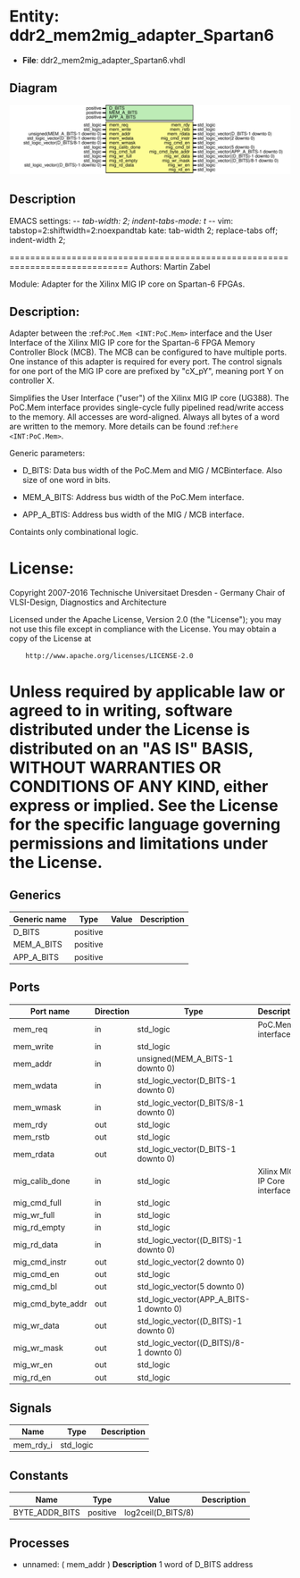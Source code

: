 # Entity: ddr2_mem2mig_adapter_Spartan6

- **File**: ddr2_mem2mig_adapter_Spartan6.vhdl
## Diagram

![Diagram](ddr2_mem2mig_adapter_Spartan6.svg "Diagram")
## Description

 EMACS settings: -*-  tab-width: 2; indent-tabs-mode: t -*-
 vim: tabstop=2:shiftwidth=2:noexpandtab
 kate: tab-width 2; replace-tabs off; indent-width 2;

 =============================================================================
 Authors:					Martin Zabel

 Module:					Adapter for the Xilinx MIG IP core on Spartan-6 FPGAs.

 Description:
 ------------------------------------
 Adapter between the :ref:`PoC.Mem <INT:PoC.Mem>`
 interface and the User Interface of the Xilinx MIG IP core for the
 Spartan-6 FPGA Memory Controller Block (MCB). The MCB can be configured to
 have multiple ports. One instance of this adapter is required for every
 port. The control signals for one port of the MIG IP core are prefixed by
 "cX_pY", meaning port Y on controller X.

 Simplifies the User Interface ("user") of the Xilinx MIG IP core (UG388).
 The PoC.Mem interface provides single-cycle fully pipelined read/write access
 to the memory. All accesses are word-aligned. Always all bytes of a word are
 written to the memory. More details can be found
 :ref:`here <INT:PoC.Mem>`.

 Generic parameters:

 * D_BITS: Data bus width of the PoC.Mem and MIG / MCBinterface. Also size of
   one word in bits.

 * MEM_A_BITS: Address bus width of the PoC.Mem interface.

 * APP_A_BTIS: Address bus width of the MIG / MCB interface.

 Containts only combinational logic.

 License:
 =============================================================================
 Copyright 2007-2016 Technische Universitaet Dresden - Germany
										 Chair of VLSI-Design, Diagnostics and Architecture

 Licensed under the Apache License, Version 2.0 (the "License");
 you may not use this file except in compliance with the License.
 You may obtain a copy of the License at

		http://www.apache.org/licenses/LICENSE-2.0

 Unless required by applicable law or agreed to in writing, software
 distributed under the License is distributed on an "AS IS" BASIS,
 WITHOUT WARRANTIES OR CONDITIONS OF ANY KIND, either express or implied.
 See the License for the specific language governing permissions and
 limitations under the License.
 =============================================================================
## Generics

| Generic name | Type     | Value | Description |
| ------------ | -------- | ----- | ----------- |
| D_BITS       | positive |       |             |
| MEM_A_BITS   | positive |       |             |
| APP_A_BITS   | positive |       |             |
## Ports

| Port name         | Direction | Type                                    | Description                  |
| ----------------- | --------- | --------------------------------------- | ---------------------------- |
| mem_req           | in        | std_logic                               | PoC.Mem interface            |
| mem_write         | in        | std_logic                               |                              |
| mem_addr          | in        | unsigned(MEM_A_BITS-1 downto 0)         |                              |
| mem_wdata         | in        | std_logic_vector(D_BITS-1 downto 0)     |                              |
| mem_wmask         | in        | std_logic_vector(D_BITS/8-1 downto 0)   |                              |
| mem_rdy           | out       | std_logic                               |                              |
| mem_rstb          | out       | std_logic                               |                              |
| mem_rdata         | out       | std_logic_vector(D_BITS-1 downto 0)     |                              |
| mig_calib_done    | in        | std_logic                               | Xilinx MIG IP Core interface |
| mig_cmd_full      | in        | std_logic                               |                              |
| mig_wr_full       | in        | std_logic                               |                              |
| mig_rd_empty      | in        | std_logic                               |                              |
| mig_rd_data       | in        | std_logic_vector((D_BITS)-1 downto 0)   |                              |
| mig_cmd_instr     | out       | std_logic_vector(2 downto 0)            |                              |
| mig_cmd_en        | out       | std_logic                               |                              |
| mig_cmd_bl        | out       | std_logic_vector(5 downto 0)            |                              |
| mig_cmd_byte_addr | out       | std_logic_vector(APP_A_BITS-1 downto 0) |                              |
| mig_wr_data       | out       | std_logic_vector((D_BITS)-1 downto 0)   |                              |
| mig_wr_mask       | out       | std_logic_vector((D_BITS)/8-1 downto 0) |                              |
| mig_wr_en         | out       | std_logic                               |                              |
| mig_rd_en         | out       | std_logic                               |                              |
## Signals

| Name      | Type      | Description |
| --------- | --------- | ----------- |
| mem_rdy_i | std_logic |             |
## Constants

| Name           | Type     | Value               | Description |
| -------------- | -------- | ------------------- | ----------- |
| BYTE_ADDR_BITS | positive |  log2ceil(D_BITS/8) |             |
## Processes
- unnamed: ( mem_addr )
**Description**
 1 word of D_BITS  address 
